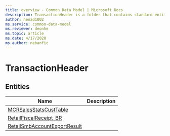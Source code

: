 ```yaml
---
title: overview - Common Data Model | Microsoft Docs
description: TransactionHeader is a folder that contains standard entities related to the Common Data Model.
author: nenad1002
ms.service: common-data-model
ms.reviewer: deonhe
ms.topic: article
ms.date: 4/17/2020
ms.author: nebanfic
---
```


# TransactionHeader


## Entities

|Name|Description|
|---|---|
|[MCRSalesStatsCustTable](MCRSalesStatsCustTable.md)||
|[RetailFiscalReceipt_BR](RetailFiscalReceipt_BR.md)||
|[RetailSmbAccountExportResult](RetailSmbAccountExportResult.md)||
